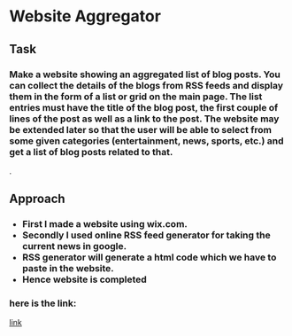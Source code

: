 <h1>Website Aggregator</h1>
<h2>Task</h2>
 
<h3> Make a website showing an aggregated list of blog posts. You can collect the details of the blogs from RSS feeds and display them in the form of a list or grid on the main page. The list entries must have the title of the blog post, the first couple of lines of the post as well as a link to the post. The website may be extended later so that the user will be able to select from some given categories (entertainment, news, sports, etc.) and get a list of blog posts related to that.</h3>.


<h2>Approach</h2>

<ul><h3>
 <li>First I made a website using wix.com.</li>
 <li>Secondly I used online RSS feed generator for taking the current news in google.</li>
 <li> RSS generator will generate a html code which we have to paste in the website.</li>
 <li>Hence website is completed</li>
 </ul></h3>
 <h3> here is the link:</h3>
 <a href="https://nikhilvarghese23.wixsite.com/mysite">link</a>
 
